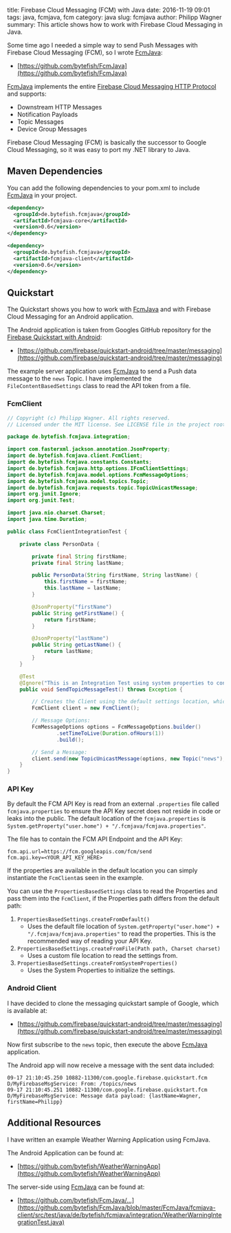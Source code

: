 ﻿title: Firebase Cloud Messaging (FCM) with Java
date: 2016-11-19 09:01
tags: java, fcmjava, fcm
category: java
slug: fcmjava
author: Philipp Wagner
summary: This article shows how to work with Firebase Cloud Messaging in Java.

Some time ago I needed a simple way to send Push Messages with Firebase Cloud Messaging (FCM), so I 
wrote [FcmJava]:

* [https://github.com/bytefish/FcmJava](https://github.com/bytefish/FcmJava)

[FcmJava] implements the entire [Firebase Cloud Messaging HTTP Protocol] and supports:

* Downstream HTTP Messages
* Notification Payloads
* Topic Messages
* Device Group Messages

Firebase Cloud Messaging (FCM) is basically the successor to Google Cloud Messaging, so it was easy to port my .NET library to Java. 

## Maven Dependencies ##

You can add the following dependencies to your pom.xml to include [FcmJava] in your project.

```xml
<dependency>
  <groupId>de.bytefish.fcmjava</groupId>
  <artifactId>fcmjava-core</artifactId>
  <version>0.6</version>
</dependency>

<dependency>
  <groupId>de.bytefish.fcmjava</groupId>
  <artifactId>fcmjava-client</artifactId>
  <version>0.6</version>
</dependency>
```

## Quickstart ##

The Quickstart shows you how to work with [FcmJava] and with Firebase Cloud Messaging for an Android application.

The Android application is taken from Googles GitHub repository for the [Firebase Quickstart with Android]:

* [https://github.com/firebase/quickstart-android/tree/master/messaging](https://github.com/firebase/quickstart-android/tree/master/messaging)

The example server application uses [FcmJava] to send a Push data message to the ``news`` Topic. I have implemented the ``FileContentBasedSettings`` class to read the API token from a file.

### FcmClient ###

```java
// Copyright (c) Philipp Wagner. All rights reserved.
// Licensed under the MIT license. See LICENSE file in the project root for full license information.

package de.bytefish.fcmjava.integration;

import com.fasterxml.jackson.annotation.JsonProperty;
import de.bytefish.fcmjava.client.FcmClient;
import de.bytefish.fcmjava.constants.Constants;
import de.bytefish.fcmjava.http.options.IFcmClientSettings;
import de.bytefish.fcmjava.model.options.FcmMessageOptions;
import de.bytefish.fcmjava.model.topics.Topic;
import de.bytefish.fcmjava.requests.topic.TopicUnicastMessage;
import org.junit.Ignore;
import org.junit.Test;

import java.nio.charset.Charset;
import java.time.Duration;

public class FcmClientIntegrationTest {

    private class PersonData {

        private final String firstName;
        private final String lastName;

        public PersonData(String firstName, String lastName) {
            this.firstName = firstName;
            this.lastName = lastName;
        }

        @JsonProperty("firstName")
        public String getFirstName() {
            return firstName;
        }

        @JsonProperty("lastName")
        public String getLastName() {
            return lastName;
        }
    }

    @Test
    @Ignore("This is an Integration Test using system properties to contact the FCM Server")
    public void SendTopicMessageTest() throws Exception {

        // Creates the Client using the default settings location, which is System.getProperty("user.home") + "/.fcmjava/fcmjava.properties":
        FcmClient client = new FcmClient();

        // Message Options:
        FcmMessageOptions options = FcmMessageOptions.builder()
                .setTimeToLive(Duration.ofHours(1))
                .build();

        // Send a Message:
        client.send(new TopicUnicastMessage(options, new Topic("news"), new PersonData("Philipp", "Wagner")));
    }
}
```

### API Key ###

By default the FCM API Key is read from an external ``.properties`` file called ``fcmjava.properties`` 
to ensure the API Key secret does not reside in code or leaks into the public. The default location of 
the ``fcmjava.properties`` is ``System.getProperty("user.home") + "/.fcmjava/fcmjava.properties"``.

The file has to contain the FCM API Endpoint and the API Key:

```properties
fcm.api.url=https://fcm.googleapis.com/fcm/send
fcm.api.key=<YOUR_API_KEY_HERE>
```

If the properties are available in the default location you can simply instantiate the ``FcmClient``as seen in the example.

You can use the ``PropertiesBasedSettings`` class to read the Properties and pass them into the ``FcmClient``, if the Properties path differs from the default path:

1. ``PropertiesBasedSettings.createFromDefault()``
    * Uses the default file location of ``System.getProperty("user.home") + "/.fcmjava/fcmjava.properties"`` to read the properties. This is the recommended way of reading your API Key.
2. ``PropertiesBasedSettings.createFromFile(Path path, Charset charset)``
    * Uses a custom file location to read the settings from.
3. ``PropertiesBasedSettings.createFromSystemProperties()``
    * Uses the System Properties to initialize the settings.

### Android Client ###

I have decided to clone the messaging quickstart sample of Google, which is available at:

* [https://github.com/firebase/quickstart-android/tree/master/messaging](https://github.com/firebase/quickstart-android/tree/master/messaging)

Now first subscribe to the ``news`` topic, then execute the above [FcmJava] application. 

The Android app will now receive a message with the sent data included:

```
09-17 21:10:45.250 10882-11300/com.google.firebase.quickstart.fcm D/MyFirebaseMsgService: From: /topics/news
09-17 21:10:45.251 10882-11300/com.google.firebase.quickstart.fcm D/MyFirebaseMsgService: Message data payload: {lastName=Wagner, firstName=Philipp}
```

## Additional Resources ##

I have written an example Weather Warning Application using FcmJava.

The Android Application can be found at:

* [https://github.com/bytefish/WeatherWarningApp](https://github.com/bytefish/WeatherWarningApp)

The server-side using [FcmJava] can be found at:

* [https://github.com/bytefish/FcmJava/...](https://github.com/bytefish/FcmJava/blob/master/FcmJava/fcmjava-client/src/test/java/de/bytefish/fcmjava/integration/WeatherWarningIntegrationTest.java)

[FcmJava]: https://github.com/bytefish/FcmJava
[Firebase Quickstart with Android]: https://github.com/firebase/quickstart-android/tree/master/messaging
[Firebase Cloud Messaging (FCM) API]: https://firebase.google.com
[Firebase Cloud Messaging HTTP Protocol]: https://firebase.google.com/docs/cloud-messaging/http-server-ref